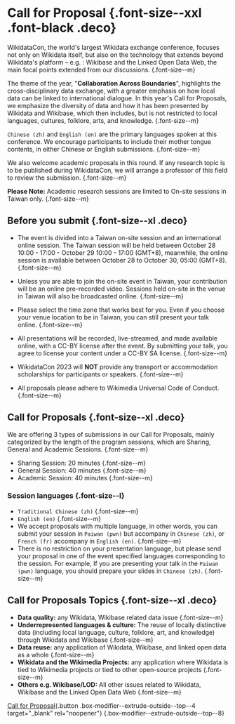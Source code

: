# Call for Proposal {.font-size--xxl .font-black .deco}

WikidataCon, the world's largest Wikidata exchange conference, focuses not only on Wikidata itself, but also on the technology that extends beyond Wikidata's platform – e.g. : Wikibase and the Linked Open Data Web, the main focal points extended from our discussions. {.font-size--m}
 
The theme of the year, "<b>Collaboration Across Boundaries</b>",  highlights the cross-disciplinary data exchange, with a greater emphasis on how local data can be linked to international dialogue. In this year's Call for Proposals, we emphasize the diversity of data and how it has been presented by Wikidata and Wikibase, which then includes, but is not restricted to local languages, cultures, folklore, arts, and knowledge. {.font-size--m}
 
`Chinese (zh)` and `English (en)` are the primary languages spoken at this conference. We encourage participants to include their mother tongue contents, in either Chinese or English submissions. {.font-size--m}
 
We also welcome academic proposals in this round. If any research topic is to be published during WikidataCon, we will arrange a professor of this field to review the submission. {.font-size--m}

<b>Please Note:</b> Academic research sessions are limited to On-site sessions in Taiwan only. {.font-size--m}
 
## Before you submit {.font-size--xl .deco}

- The event is divided into a Taiwan on-site session and an international online session. The Taiwan session will be held between October 28 10:00 - 17:00 - October 29 10:00 - 17:00 (GMT+8), meanwhile, the online session is available between October 28 to October 30, 05:00 (GMT+8). {.font-size--m}

- Unless you are able to join the on-site event in Taiwan, your contribution will be an online pre-recorded video. Sessions held on-site in the venue in Taiwan will also be broadcasted online. {.font-size--m}

- Please select the time zone that works best for you. Even if you choose your venue location to be in Taiwan, you can still present your talk online. {.font-size--m}

- All presentations will be recorded, live-streamed, and made available online,  with a CC-BY license after the event. By submitting your talk, you agree to license your content under a CC-BY SA license. {.font-size--m}

- WikidataCon 2023 will <b>NOT</b> provide any transport or accommodation scholarships for participants or speakers. {.font-size--m}

- All proposals please adhere to Wikimedia Universal Code of Conduct. {.font-size--m}

## Call for Proposals {.font-size--xl .deco}

We are offering 3 types of submissions in our Call for Proposals, mainly categorized by the length of the program sessions, which are Sharing, General and Academic Sessions. {.font-size--m}

- Sharing Session: 20 minutes {.font-size--m}
- General Session: 40 minutes {.font-size--m}
- Academic Session: 40 minutes {.font-size--m}

### Session languages {.font-size--l}

- `Traditional Chinese (zh)` {.font-size--m}
- `English (en)` {.font-size--m}
- We accept proposals with multiple language, in other words, you can submit your session in `Paiwan (pwn)` but accompany in `Chinese (zh)`, or `French (fr)` accompany in `English (en)`. {.font-size--m}
- There is no restriction on your presentation language, but please send your proposal in one of the event specified languages corresponding to the session. For example, If you are presenting your talk in the `Paiwan (pwn)` language, you should prepare your slides in `Chinese (zh)`. {.font-size--m}

## Call for Proposals Topics {.font-size--xl .deco}

- <b>Data quality:</b> any Wikidata, Wikibase related data issue {.font-size--m}
- <b>Underrepresented languages & culture:</b> The reuse of locally distinctive data (including local language, culture, folklore, art, and knowledge) through Wikidata and Wikibase {.font-size--m}
- <b>Data reuse:</b> any application of Wikidata, Wikibase, and linked open data as a whole {.font-size--m}
- <b>Wikidata and the Wikimedia Projects:</b> any application where Wikidata is tied to Wikimedia projects or tied to other open-source projects {.font-size--m}
- <b>Others e.g. Wikibase/LOD:</b> All other issues related to Wikidata, Wikibase and the Linked Open Data Web {.font-size--m}

[Call for Proposal](https://pretalx.com/wikidatacon2023/cfp){.button .box-modifier--extrude-outside--top--4 target="_blank" rel="noopener"} {.box-modifier--extrude-outside--top--8}
